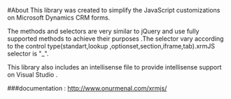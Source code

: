 #About
This library was created to simplify the JavaScript customizations on Microsoft Dynamics CRM forms. 

The methods and selectors are very similar to jQuery and use fully supported methods to achieve their purposes .The selector vary according to the control type(standart,lookup ,optionset,section,iframe,tab).xrmJS selector is "_". 

This library also includes an intellisense file to provide intellisense support on Visual Studio .

###documentation : http://www.onurmenal.com/xrmjs/

